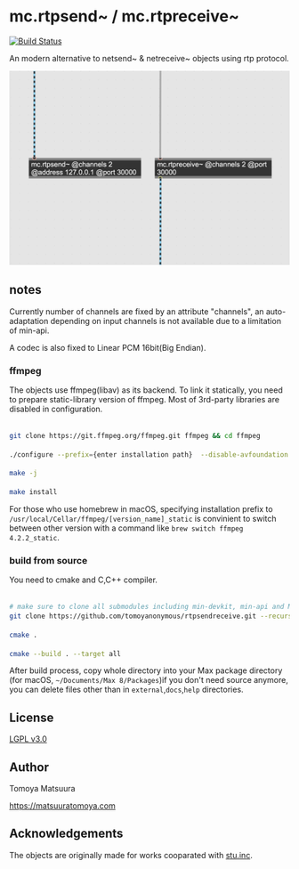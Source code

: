 # mc.rtpsend~ / mc.rtpreceive~ 

[![Build Status](https://travis-ci.org/tomoyanonymous/rtpsendreceive.svg?branch=master)](https://travis-ci.org/tomoyanonymous/rtpsendreceive)

An modern alternative to netsend~ & netreceive~ objects using rtp protocol.

![](./screenshot.jpg)

## notes

Currently number of channels are fixed by an attribute "channels", an auto-adaptation depending on input channels is not available due to a limitation of min-api.

A codec is also fixed to Linear PCM 16bit(Big Endian).

### ffmpeg

The objects use ffmpeg(libav) as its backend. To link it statically, you need to prepare static-library version of ffmpeg. Most of 3rd-party libraries are disabled in configuration.

```bash

git clone https://git.ffmpeg.org/ffmpeg.git ffmpeg && cd ffmpeg

./configure --prefix={enter installation path}  --disable-avfoundation --disable-iconv --disable-filters --disable-devices --disable-shared --enable-static  --disable-optimizations --disable-mmx --disable-audiotoolbox --disable-videotoolbox --disable-stripping --disable-appkit --disable-zlib --disable-coreimage  --disable-bzlib --disable-securetransport --disable-sdl2 --disable-encoder=opus --disable-decoder=opus --disable-lzma --pkg-config-flags=--static 

make -j

make install

```

For those who use homebrew in macOS, specifying installation prefix to `/usr/local/Cellar/ffmpeg/[version_name]_static` is convinient to switch between other version with a command like `brew switch ffmpeg 4.2.2_static`.

### build from source

You need to cmake and C,C++ compiler.

```bash

# make sure to clone all submodules including min-devkit, min-api and Max api.
git clone https://github.com/tomoyanonymous/rtpsendreceive.git --recursive

cmake .

cmake --build . --target all

```

After build process, copy whole directory into your Max package directory (for macOS, `~/Documents/Max 8/Packages`)if you don't need source anymore, you can delete files other than in `external`,`docs`,`help` directories.

## License

[LGPL v3.0](./License.md)

## Author

Tomoya Matsuura

https://matsuuratomoya.com

## Acknowledgements

The objects are originally made for works cooparated with [stu.inc](http://stu.inc/).


